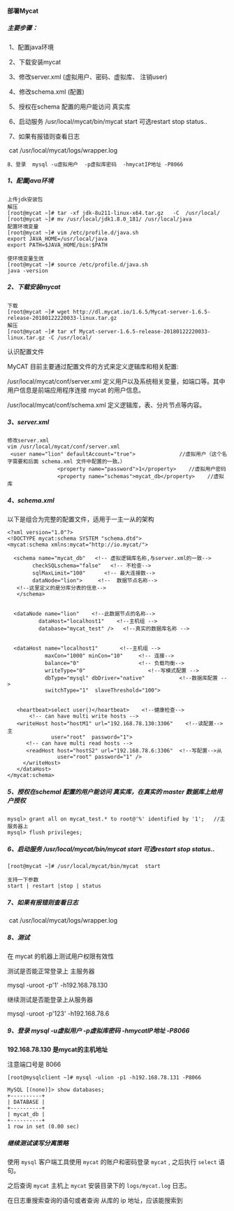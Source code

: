 #### 部署Mycat

##### 主要步骤：

​	1、配置java环境

​	2、下载安装mycat 

​	3、修改server.xml (虚拟用户、密码、虚拟库、   注销user)

​	4、修改schema.xml  (配置)

​	5、授权在schema 配置的用户能访问 真实库

​	6、启动服务  /usr/local/mycat/bin/mycat  start   可选restart stop status..

​	7、如果有报错则查看日志

​	cat /usr/local/mycat/logs/wrapper.log

  	8、登录  mysql -u虚拟用户  -p虚拟库密码  -hmycatIP地址 -P8066

##### 1、配置java环境

```
上传jdk安装包
解压
[root@mycat ~]# tar -xf jdk-8u211-linux-x64.tar.gz   -C  /usr/local/
[root@mycat ~]# mv /usr/local/jdk1.8.0_181/ /usr/local/java
配置环境变量
[root@mycat ~]# vim /etc/profile.d/java.sh
export JAVA_HOME=/usr/local/java
export PATH=$JAVA_HOME/bin:$PATH

使环境变量生效
[root@mycat ~]# source /etc/profile.d/java.sh
java -version
```

##### 2、下载安装mycat 

```
下载
[root@mycat ~]# wget http://dl.mycat.io/1.6.5/Mycat-server-1.6.5-release-20180122220033-linux.tar.gz
解压
[root@mycat ~]# tar xf Mycat-server-1.6.5-release-20180122220033-linux.tar.gz -C /usr/local/

```

认识配置文件

MyCAT 目前主要通过配置文件的方式来定义逻辑库和相关配置:

/usr/local/mycat/conf/server.xml             定义用户以及系统相关变量，如端口等。其中用户信息是前端应用程序连接 mycat 的用户信息。

/usr/local/mycat/conf/schema.xml       定义逻辑库，表、分片节点等内容。

##### 3、server.xml

```
修改server.xml
vim /usr/local/mycat/conf/server.xml
 <user name="lion" defaultAccount="true">              //虚拟用户（这个名字需要和后面 schema.xml 文件中配置的一致。）
                <property name="password">1</property>    //虚拟用户密码
                <property name="schemas">mycat_db</property>    //虚拟库
```

##### 4、schema.xml

以下是组合为完整的配置文件，适用于一主一从的架构

```
<?xml version="1.0"?>
<!DOCTYPE mycat:schema SYSTEM "schema.dtd">
<mycat:schema xmlns:mycat="http://io.mycat/">

  <schema name="mycat_db"   <!-- 虚拟逻辑库名称,与server.xml的一致-->
        checkSQLschema="false"   <!-- 不检查-->
        sqlMaxLimit="100"      <!-- 最大连接数-->
        dataNode="lion">     <!--  数据节点名称-->
   <!--这里定义的是分库分表的信息-->     
   </schema>
   

  <dataNode name="lion"    <!--此数据节点的名称-->  
          dataHost="localhost1"    <!--主机组 -->
          database="mycat_test" />   <!--真实的数据库名称 -->
        
        
  <dataHost name="localhost1"       <!--主机组 -->
            maxCon="1000" minCon="10"     <!-- 连接-->
            balance="0"                   <!-- 负载均衡-->
            writeType="0"                    <!--写模式配置 -->
            dbType="mysql" dbDriver="native"           <!--数据库配置 -->
            switchType="1"  slaveThreshold="100">      
            
            
   <heartbeat>select user()</heartbeat>    <!--健康检查-->
       <!-- can have multi write hosts -->
   <writeHost host="hostM1" url="192.168.78.130:3306"    <!--读配置-->主
              user="root"  password="1">
      <!-- can have multi read hosts -->
      <readHost host="hostS2" url="192.168.78.6:3306"  <!--写配置-->从
                user="root" password="1" />
     </writeHost>
   </dataHost>
</mycat:schema>
```



##### 5、授权在schemal 配置的用户能访问 真实库，在真实的 master 数据库上给用户授权

```
mysql> grant all on mycat_test.* to root@'%' identified by '1';   //主服务器上
mysql> flush privileges;
```

##### 6、启动服务  /usr/local/mycat/bin/mycat  start   可选restart stop status.. 

```
[root@mycat ~]# /usr/local/mycat/bin/mycat  start

支持一下参数
start | restart |stop | status
```

##### 7、如果有报错则查看日志

​	cat /usr/local/mycat/logs/wrapper.log

##### 8、测试

在 mycat 的机器上测试用户权限有效性

测试是否能正常登录上 主服务器

mysql -uroot -p'1' -h192.168.78.130

继续测试是否能登录上从服务器

mysql -uroot -p'123' -h192.168.78.6

##### 9、登录  mysql -u虚拟用户  -p虚拟库密码  -hmycatIP地址 -P8066

**192.168.78.130 是mycat的主机地址**

注意端口号是 8066

```
[root@mysqlclient ~]# mysql -ulion -p1 -h192.168.78.131 -P8066

MySQL [(none)]> show databases;
+----------+
| DATABASE |
+----------+
| mycat_db |
+----------+
1 row in set (0.00 sec)
```

##### 继续测试读写分离策略

使用  `mysql` 客户端工具使用  `mycat` 的账户和密码登录 `mycat` ,
 之后执行 `select` 语句。

之后查询 `mycat` 主机上 `mycat` 安装目录下的 `logs/mycat.log` 日志。

在日志重搜索查询的语句或者查询 从库的 ip 地址，应该能搜索到